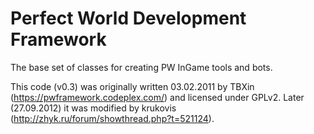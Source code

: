 # Perfect World Development Framework
The base set of classes for creating PW InGame tools and bots.

This code (v0.3) was originally written 03.02.2011 by TBXin (https://pwframework.codeplex.com/) and licensed under GPLv2. Later (27.09.2012) it was modified by krukovis (http://zhyk.ru/forum/showthread.php?t=521124).
